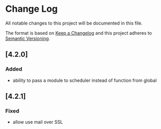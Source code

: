 # Change Log
All notable changes to this project will be documented in this file.

The format is based on [Keep a Changelog](http://keepachangelog.com/)
and this project adheres to [Semantic Versioning](http://semver.org/).

## [4.2.0]
### Added
 - ability to pass a module to scheduler instead of function from global

## [4.2.1]
### Fixed
 - allow use mail over SSL

